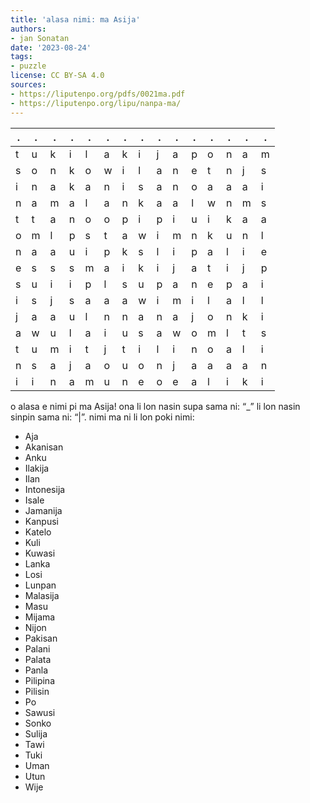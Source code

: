 ```yaml
---
title: 'alasa nimi: ma Asija'
authors:
- jan Sonatan
date: '2023-08-24'
tags:
- puzzle
license: CC BY-SA 4.0
sources:
- https://liputenpo.org/pdfs/0021ma.pdf
- https://liputenpo.org/lipu/nanpa-ma/
---
```


| .   | .   | .   | .   | .   | .   | .   | .   | .   | .   | .   | .   | .   | .   | .   |
| --- | --- | --- | --- | --- | --- | --- | --- | --- | --- | --- | --- | --- | --- | --- |
| t   | u   | k   | i   | l   | a   | k   | i   | j   | a   | p   | o   | n   | a   | m   |
| s   | o   | n   | k   | o   | w   | i   | l   | a   | n   | e   | t   | n   | j   | s   |
| i   | n   | a   | k   | a   | n   | i   | s   | a   | n   | o   | a   | a   | a   | i   |
| n   | a   | m   | a   | l   | a   | n   | k   | a   | a   | l   | w   | n   | m   | s   |
| t   | t   | a   | n   | o   | o   | p   | i   | p   | i   | u   | i   | k   | a   | a   |
| o   | m   | l   | p   | s   | t   | a   | w   | i   | m   | n   | k   | u   | n   | l   |
| n   | a   | a   | u   | i   | p   | k   | s   | l   | i   | p   | a   | l   | i   | e   |
| e   | s   | s   | s   | m   | a   | i   | k   | i   | j   | a   | t   | i   | j   | p   |
| s   | u   | i   | i   | p   | l   | s   | u   | p   | a   | n   | e   | p   | a   | i   |
| i   | s   | j   | s   | a   | a   | a   | w   | i   | m   | i   | l   | a   | l   | l   |
| j   | a   | a   | u   | l   | n   | n   | a   | n   | a   | j   | o   | n   | k   | i   |
| a   | w   | u   | l   | a   | i   | u   | s   | a   | w   | o   | m   | l   | t   | s   |
| t   | u   | m   | i   | t   | j   | t   | i   | l   | i   | n   | o   | a   | l   | i   |
| n   | s   | a   | j   | a   | o   | u   | o   | n   | j   | a   | a   | a   | a   | n   |
| i   | i   | n   | a   | m   | u   | n   | e   | o   | e   | a   | l   | i   | k   | i   |

o alasa e nimi pi ma Asija! ona li lon nasin supa sama ni: “\_” li lon nasin sinpin sama ni: “|”. nimi ma ni li lon poki nimi:

- Aja
- Akanisan
- Anku
- Ilakija
- Ilan
- Intonesija
- Isale
- Jamanija
- Kanpusi
- Katelo
- Kuli
- Kuwasi
- Lanka
- Losi
- Lunpan
- Malasija
- Masu
- Mijama
- Nijon
- Pakisan
- Palani
- Palata
- Panla
- Pilipina
- Pilisin
- Po
- Sawusi
- Sonko
- Sulija
- Tawi
- Tuki
- Uman
- Utun
- Wije